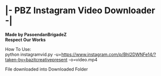 # |- PBZ Instagram Video Downloader -|
<b>Made by PasoendanBrigadeZ<br/>
Respect Our Works</b>

How To Use:<br/>
  python instagramvid.py -u=https://www.instagram.com/p/BhI2DWNFe14/?taken-by=bazitcreativepresent -o=video.mp4
  
File downloaded into Downloaded Folder
